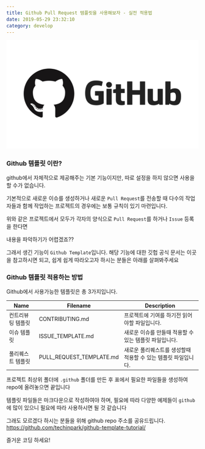 ```yaml
---
title: Github Pull Request 템플릿을 사용해보자 - 실전 적용법
date: 2019-05-29 23:32:10
category: develop
---
```


<img src="../../assets/2019-05-29/content.jpg">

### Github 템플릿 이란?
github에서 자체적으로 제공해주는 기본 기능이지만, 따로 설정을 하지 않으면 사용을 할 수가 없습니다.

기본적으로 새로운 이슈를 생성하거나 새로운 `Pull Request`를 전송할 때 다수의 작업자들과 함께 작업하는 프로젝트의 경우에는 보통 규칙이 있기 마련입니다.

위와 같은 프로젝트에서 모두가 각자의 양식으로 `Pull Request`를 하거나 `Issue` 등록을 한다면

내용을 파악하기가 어렵겠죠??

그래서 생긴 기능이 `Github Template`입니다.
해당 기능에 대한 깃헙 공식 문서는 이곳을 참고하시면 되고, 쉽게 쉽게 따라오고자 하시는 분들은 아래를 살펴봐주세요

### Github 템플릿 적용하는 방법 
Github에서 사용가능한 템플릿은 총 3가지입니다.

| Name      | Filename                 | Description                         |
| --------- | ------------------------ | ----------------------------------- |
| 컨트리뷰팅 템플릿 | CONTRIBUTING.md          | 프로젝트에 기여를 하기전 읽어야할 파일입니다.           |
| 이슈 템플릿    | ISSUE_TEMPLATE.md        | 새로운 이슈를 만들때 적용할 수 있는 템플릿 파일입니다.     |
| 풀리퀘스트 템플릿 | PULL_REQUEST_TEMPLATE.md | 새로운 풀리퀘스트를 생성할때 적용할 수 있는 템플릿 파일입니다. |

프로젝트 최상위 폴더에 `.github` 폴더를 만든 후 표에서 필요한 파일들을 생성하여 repo에 올려놓으면 끝입니다

템플릿 파일들은 마크다운으로 작성하여야 하며, 필요에 따라 다양한 예제들이 `github`에 많이 있으니
필요에 따라 사용하시면 될 것 같습니다

그래도 모르겠다 하시는 분들을 위해 github repo 주소를 공유드립니다. 
https://github.com/techinpark/github-template-tutorial/ 

즐거운 코딩 하세요!

